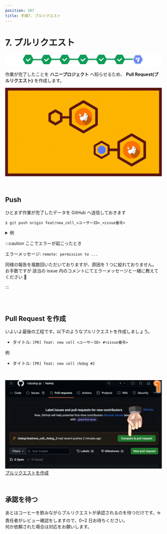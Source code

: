 ```yaml
---
position: 107
title: 手順7. プルリクエスト
---
```


# 7. プルリクエスト

![image](/tutorial/stepper-7.png)

作業が完了したことを **ハニープロジェクト** へ知らせるため、 **Pull Request(プルリクエスト)** を作成します。

![gif](/tutorial/eye-pull-req.gif)

<br />

## Push

ひとまず作業が完了したデータを GitHub へ送信しておきます

```
$ git push origin feat/new_cell_<ユーザーID>_<issue番号>
```

<details>
  <summary> 例 </summary>
  <pre>
$ git push origin feat/new_cell_rbdog_2
  </pre>
</details>

:::caution ここでエラーが起こったとき

エラーメッセージ: `remote: permission to ...`

同様の報告を複数回いただいておりますが、原因を 1 つに絞れておりません。  
お手数ですが 該当の issue 内のコメントにてエラーメッセージと一緒に教えてください 🙇

:::

<br />

<br />

## Pull Request を作成

いよいよ最後の工程です。以下のようなプルリクエストを作成しましょう。

- タイトル: `[PR] feat: new cell <ユーザーID> #<issue番号>`

例

- タイトル: `[PR] feat: new cell rbdog #2`

<br />

![gif](/tutorial/pull-req.gif)  
<a href="https://github.com/rubydog-jp/hunny/pulls" class='linkbutton'>プルリクエストを作成</a>

<br />

## 承認を待つ

あとはコーヒーを飲みながらプルリクエストが承認されるのを待つだけです。☕️  
責任者がレビュー確認をしますので、0~2 日お待ちください。  
何か依頼された場合は対応をお願いします。
